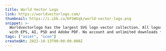 ```yaml
---
title: World Vector Logo
link: https://worldvectorlogo.com/
thumbnail: https://i.ibb.co/6FSWGqk/world-vector-logo.png
snippet: >-
  Worldvectorlogo has the largest SVG logo vector collection. All logos work
  with EPS, AI, PSD and Adobe PDF. No account and unlimited downloads for free.
tags: ["asset", "icon"]
createdAt: 2022-10-13T00:00:00.000Z
---
```

